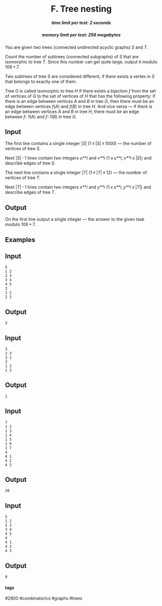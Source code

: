 <h1 style='text-align: center;'> F. Tree nesting</h1>

<h5 style='text-align: center;'>time limit per test: 2 seconds</h5>
<h5 style='text-align: center;'>memory limit per test: 256 megabytes</h5>

You are given two trees (connected undirected acyclic graphs) *S* and *T*.

Count the number of subtrees (connected subgraphs) of *S* that are isomorphic to tree *T*. Since this number can get quite large, output it modulo 109 + 7.

Two subtrees of tree *S* are considered different, if there exists a vertex in *S* that belongs to exactly one of them.

Tree *G* is called isomorphic to tree *H* if there exists a bijection *f* from the set of vertices of *G* to the set of vertices of *H* that has the following property: if there is an edge between vertices *A* and *B* in tree *G*, then there must be an edge between vertices *f*(*A*) and *f*(*B*) in tree *H*. And vice versa — if there is an edge between vertices *A* and *B* in tree *H*, there must be an edge between *f*- 1(*A*) and *f*- 1(*B*) in tree *G*.

## Input

The first line contains a single integer |*S*| (1 ≤ |*S*| ≤ 1000) — the number of vertices of tree *S*.

Next |*S*| - 1 lines contain two integers *u**i* and *v**i* (1 ≤ *u**i*, *v**i* ≤ |*S*|) and describe edges of tree *S*.

The next line contains a single integer |*T*| (1 ≤ |*T*| ≤ 12) — the number of vertices of tree *T*.

Next |*T*| - 1 lines contain two integers *x**i* and *y**i* (1 ≤ *x**i*, *y**i* ≤ |*T*|) and describe edges of tree *T*.

## Output

On the first line output a single integer — the answer to the given task modulo 109 + 7.

## Examples

## Input


```
5  
1 2  
2 3  
3 4  
4 5  
3  
1 2  
2 3  

```
## Output


```
3  

```
## Input


```
3  
2 3  
3 1  
3  
1 2  
1 3  

```
## Output


```
1  

```
## Input


```
7  
1 2  
1 3  
1 4  
1 5  
1 6  
1 7  
4  
4 1  
4 2  
4 3  

```
## Output


```
20  

```
## Input


```
5  
1 2  
2 3  
3 4  
4 5  
4  
4 1  
4 2  
4 3  

```
## Output


```
0  

```


#### tags 

#2800 #combinatorics #graphs #trees 